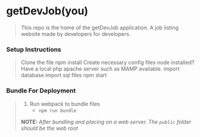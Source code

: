 # getDevJob(you) 

> This repo is the home of the getDevJob application. A job listing website made by developers for developers.

### Setup Instructions

> Clone the file 
> npm install
> Create necessary config files
> node installed?
> Have a local php apache server such as MAMP available.
> import database
> import sql files
> npm start
> 

### Bundle For Deployment

> 1. Run webpack to bundle files
>    - `npm run bundle`
> 
> **NOTE:** *After bundling and placing on a web server. The `public` folder should be the web root*
